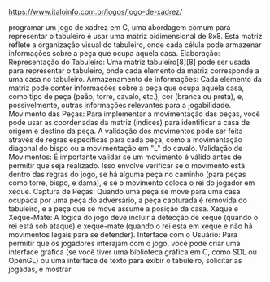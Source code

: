 https://www.italoinfo.com.br/jogos/jogo-de-xadrez/

programar um jogo de xadrez em C, uma abordagem comum para representar o tabuleiro é usar uma matriz bidimensional de 8x8. Esta matriz reflete a organização visual do tabuleiro, onde cada célula pode armazenar informações sobre a peça que ocupa aquela casa. 
Elaboração:
Representação do Tabuleiro:
Uma matriz tabuleiro[8][8] pode ser usada para representar o tabuleiro, onde cada elemento da matriz corresponde a uma casa no tabuleiro. 
Armazenamento de Informações:
Cada elemento da matriz pode conter informações sobre a peça que ocupa aquela casa, como tipo de peça (peão, torre, cavalo, etc.), cor (branca ou preta), e, possivelmente, outras informações relevantes para a jogabilidade. 
Movimento das Peças:
Para implementar a movimentação das peças, você pode usar as coordenadas da matriz (índices) para identificar a casa de origem e destino da peça. A validação dos movimentos pode ser feita através de regras específicas para cada peça, como a movimentação diagonal do bispo ou a movimentação em "L" do cavalo. 
Validação de Movimentos:
É importante validar se um movimento é válido antes de permitir que seja realizado. Isso envolve verificar se o movimento está dentro das regras do jogo, se há alguma peça no caminho (para peças como torre, bispo, e dama), e se o movimento coloca o rei do jogador em xeque. 
Captura de Peças:
Quando uma peça se move para uma casa ocupada por uma peça do adversário, a peça capturada é removida do tabuleiro, e a peça que se move assume a posição da casa. 
Xeque e Xeque-Mate:
A lógica do jogo deve incluir a detecção de xeque (quando o rei está sob ataque) e xeque-mate (quando o rei está em xeque e não há movimentos legais para se defender). 
Interface com o Usuário:
Para permitir que os jogadores interajam com o jogo, você pode criar uma interface gráfica (se você tiver uma biblioteca gráfica em C, como SDL ou OpenGL) ou uma interface de texto para exibir o tabuleiro, solicitar as jogadas, e mostrar